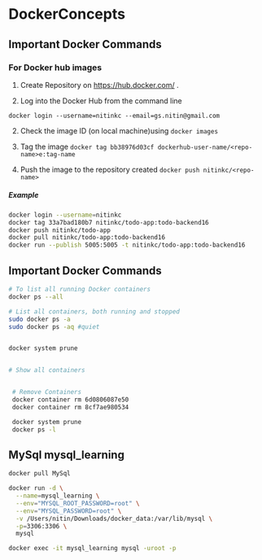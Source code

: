 # DockerConcepts

## Important Docker Commands


### For Docker hub images

1. Create Repository on https://hub.docker.com/ . <repo-name>

2. Log into the Docker Hub from the command line

`docker login --username=nitinkc --email=gs.nitin@gmail.com`

2. Check the image ID (on local machine)using `docker images`

3. Tag the image `docker tag bb38976d03cf dockerhub-user-name/<repo-name>e:tag-name`

4. Push the image to the repository  created `docker push nitinkc/<repo-name>`

##### Example

```sh
docker login --username=nitinkc
docker tag 33a7bad180b7 nitinkc/todo-app:todo-backend16
docker push nitinkc/todo-app
docker pull nitinkc/todo-app:todo-backend16
docker run --publish 5005:5005 -t nitinkc/todo-app:todo-backend16
```

## Important Docker Commands

```sh
# To list all running Docker containers
docker ps --all

# List all containers, both running and stopped
sudo docker ps -a
sudo docker ps -aq #quiet


docker system prune


# Show all containers


 # Remove Containers
 docker container rm 6d0806087e50
 docker container rm 8cf7ae980534

 docker system prune
 docker ps -l
```


## MySql mysql_learning

```sh
docker pull MySql

docker run -d \
  --name=mysql_learning \
  --env="MYSQL_ROOT_PASSWORD=root" \
  --env="MYSQL_PASSWORD=root" \
  -v /Users/nitin/Downloads/docker_data:/var/lib/mysql \
  -p=3306:3306 \
  mysql

docker exec -it mysql_learning mysql -uroot -p
```
